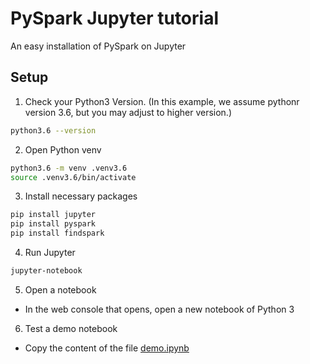 # PySpark Jupyter tutorial
An easy installation of PySpark on Jupyter
## Setup
1. Check your Python3 Version. (In this example, we assume pythonr version 3.6, but you may adjust to higher version.)
```bash
python3.6 --version
```
2. Open Python venv
```bash
python3.6 -m venv .venv3.6
source .venv3.6/bin/activate
```
3. Install necessary packages
```bash
pip install jupyter
pip install pyspark
pip install findspark
```
4. Run Jupyter
```bash
jupyter-notebook
```
5. Open a notebook
- In the web console that opens, open a new notebook of Python 3
6. Test a demo notebook
- Copy the content of the file [demo.ipynb](https://github.com/ransilberman/pyspark-jupyter-tutorial/blob/main/demo.ipynb)


